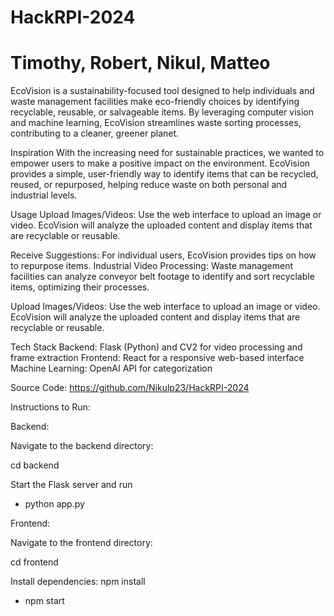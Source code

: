 # HackRPI-2024
# Timothy, Robert, Nikul, Matteo

EcoVision is a sustainability-focused tool designed to help individuals and waste management facilities make eco-friendly choices by identifying recyclable, reusable, or salvageable items. By leveraging computer vision and machine learning, EcoVision streamlines waste sorting processes, contributing to a cleaner, greener planet.

Inspiration
With the increasing need for sustainable practices, we wanted to empower users to make a positive impact on the environment. EcoVision provides a simple, user-friendly way to identify items that can be recycled, reused, or repurposed, helping reduce waste on both personal and industrial levels.

Usage
Upload Images/Videos: Use the web interface to upload an image or video. EcoVision will analyze the uploaded content and display items that are recyclable or reusable.

Receive Suggestions: For individual users, EcoVision provides tips on how to repurpose items.
Industrial Video Processing: Waste management facilities can analyze conveyor belt footage to identify and sort recyclable items, optimizing their processes.

Upload Images/Videos: Use the web interface to upload an image or video. EcoVision will analyze the uploaded content and display items that are recyclable or reusable.

Tech Stack
Backend: Flask (Python) and CV2 for video processing and frame extraction
Frontend: React for a responsive web-based interface
Machine Learning: OpenAI API for categorization

Source Code: https://github.com/Nikulp23/HackRPI-2024

Instructions to Run:

Backend:

Navigate to the backend directory:

cd backend

Start the Flask server and run 
- python app.py


Frontend:

Navigate to the frontend directory:

cd frontend

Install dependencies: npm install

- npm start
